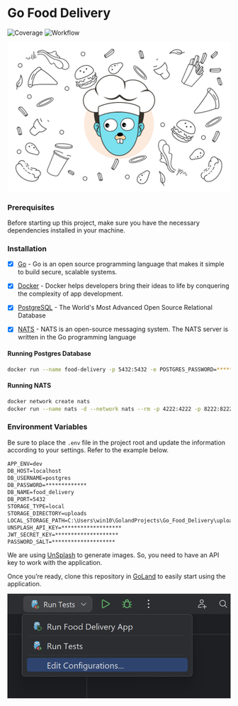 # Go Food Delivery

![Coverage](https://img.shields.io/badge/Coverage-48.6%25-yellow)
![Workflow](https://github.com/mukulmantosh/Go_Food_Delivery/actions/workflows/test.yaml/badge.svg)

![background](./misc/images/background.png)


### Prerequisites

Before starting up this project, make sure you have the necessary dependencies installed in your machine.

###  Installation

- [x] [Go](https://go.dev/) - Go is an open source programming language that makes it simple to build secure, scalable systems.

- [x] [Docker](https://www.docker.com/) - Docker helps developers bring their ideas to life by conquering the complexity of app development.

- [x] [PostgreSQL](https://www.postgresql.org/) - The World's Most Advanced Open Source Relational Database

- [x] [NATS](https://nats.io/) - NATS is an open-source messaging system. The NATS server is written in the Go programming language



#### Running Postgres Database

```bash
docker run --name food-delivery -p 5432:5432 -e POSTGRES_PASSWORD=****** -d postgres
```

#### Running NATS

```bash
docker network create nats
docker run --name nats -d --network nats --rm -p 4222:4222 -p 8222:8222 nats --http_port 8222 --cluster_name NATS --cluster nats://0.0.0.0:6222
```


### Environment Variables

Be sure to place the `.env` file in the project root and update the information according to your settings. Refer to the example below.

```
APP_ENV=dev
DB_HOST=localhost
DB_USERNAME=postgres
DB_PASSWORD=*************
DB_NAME=food_delivery
DB_PORT=5432
STORAGE_TYPE=local
STORAGE_DIRECTORY=uploads
LOCAL_STORAGE_PATH=C:\Users\win10\GolandProjects\Go_Food_Delivery\uploads
UNSPLASH_API_KEY=*******************
JWT_SECRET_KEY=********************
PASSWORD_SALT=********************
```

We are using [UnSplash](https://unsplash.com/) to generate images. So, you need to have an API key to work with the application. 

Once you’re ready, clone this repository in [GoLand](https://www.jetbrains.com/go/) to easily start using the application.

![go_run_config](./misc/images/go_run_config.png)
